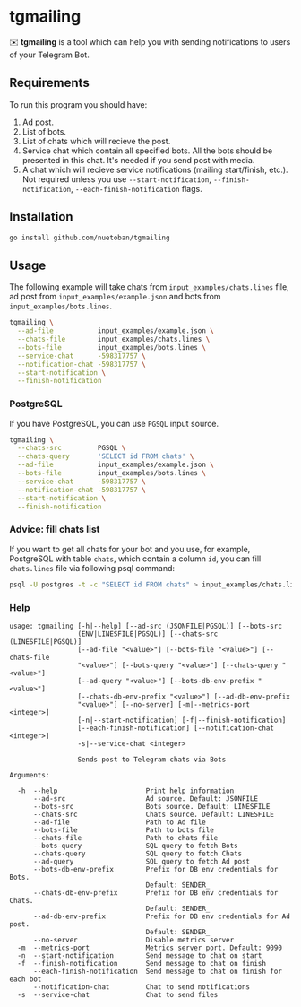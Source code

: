 # tgmailing

✉️ **tgmailing** is a tool which can help you with sending notifications to users of your Telegram Bot.

## Requirements

To run this program you should have:
1. Ad post.
2. List of bots.
3. List of chats which will recieve the post.
4. Service chat which contain all specified bots.
   All the bots should be presented in this chat.
   It's needed if you send post with media.
5. A chat which will recieve service notifications (mailing start/finish, etc.). Not required
   unless you use `--start-notification`, `--finish-notification`, `--each-finish-notification` flags.

## Installation
```bash
go install github.com/nuetoban/tgmailing
```

## Usage

The following example will take chats from `input_examples/chats.lines` file,
ad post from `input_examples/example.json` and bots from `input_examples/bots.lines`.
```bash
tgmailing \
  --ad-file           input_examples/example.json \
  --chats-file        input_examples/chats.lines \
  --bots-file         input_examples/bots.lines \
  --service-chat      -598317757 \
  --notification-chat -598317757 \
  --start-notification \
  --finish-notification
```

### PostgreSQL
If you have PostgreSQL, you can use `PGSQL` input source.
```bash
tgmailing \
  --chats-src         PGSQL \
  --chats-query       'SELECT id FROM chats' \
  --ad-file           input_examples/example.json \
  --bots-file         input_examples/bots.lines \
  --service-chat      -598317757 \
  --notification-chat -598317757 \
  --start-notification \
  --finish-notification
```

### Advice: fill chats list

If you want to get all chats for your bot and you use, for example, PostgreSQL with table `chats`,
which contain a column `id`, you can fill `chats.lines` file via following psql command:
```bash
psql -U postgres -t -c "SELECT id FROM chats" > input_examples/chats.lines
```

### Help
```
usage: tgmailing [-h|--help] [--ad-src (JSONFILE|PGSQL)] [--bots-src
                 (ENV|LINESFILE|PGSQL)] [--chats-src (LINESFILE|PGSQL)]
                 [--ad-file "<value>"] [--bots-file "<value>"] [--chats-file
                 "<value>"] [--bots-query "<value>"] [--chats-query "<value>"]
                 [--ad-query "<value>"] [--bots-db-env-prefix "<value>"]
                 [--chats-db-env-prefix "<value>"] [--ad-db-env-prefix
                 "<value>"] [--no-server] [-m|--metrics-port <integer>]
                 [-n|--start-notification] [-f|--finish-notification]
                 [--each-finish-notification] [--notification-chat <integer>]
                 -s|--service-chat <integer>

                 Sends post to Telegram chats via Bots

Arguments:

  -h  --help                      Print help information
      --ad-src                    Ad source. Default: JSONFILE
      --bots-src                  Bots source. Default: LINESFILE
      --chats-src                 Chats source. Default: LINESFILE
      --ad-file                   Path to Ad file
      --bots-file                 Path to bots file
      --chats-file                Path to chats file
      --bots-query                SQL query to fetch Bots
      --chats-query               SQL query to fetch Chats
      --ad-query                  SQL query to fetch Ad post
      --bots-db-env-prefix        Prefix for DB env credentials for Bots.
                                  Default: SENDER_
      --chats-db-env-prefix       Prefix for DB env credentials for Chats.
                                  Default: SENDER_
      --ad-db-env-prefix          Prefix for DB env credentials for Ad post.
                                  Default: SENDER_
      --no-server                 Disable metrics server
  -m  --metrics-port              Metrics server port. Default: 9090
  -n  --start-notification        Send message to chat on start
  -f  --finish-notification       Send message to chat on finish
      --each-finish-notification  Send message to chat on finish for each bot
      --notification-chat         Chat to send notifications
  -s  --service-chat              Chat to send files
```

